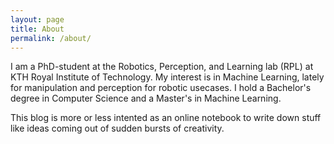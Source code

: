 ```yaml
---
layout: page
title: About
permalink: /about/
---
```


I am a PhD-student at the Robotics, Perception, and Learning lab (RPL) at KTH
Royal Institute of Technology. My interest is in Machine Learning, lately for
manipulation and perception for robotic usecases. I hold a Bachelor's degree in
Computer Science and a Master's in Machine Learning.


This blog is more or less intented as an online notebook to write down stuff like ideas coming
out of sudden bursts of creativity.
